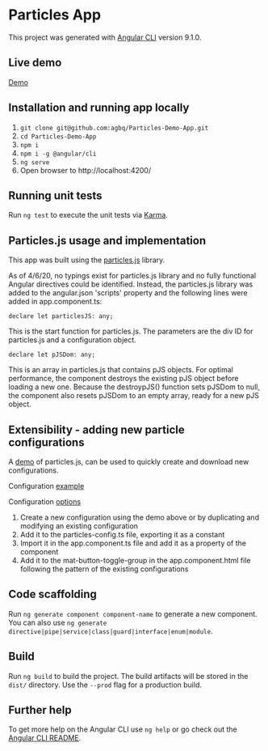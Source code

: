# Particles App

This project was generated with [Angular CLI](https://github.com/angular/angular-cli) version 9.1.0.

## Live demo

[Demo](https://agbq.github.io/Particles-Demo-App/)

## Installation and running app locally

1. `git clone git@github.com:agbq/Particles-Demo-App.git`
2. `cd Particles-Demo-App`
3. `npm i`
4. `npm i -g @angular/cli`
5. `ng serve`
6. Open browser to http://localhost:4200/

## Running unit tests

Run `ng test` to execute the unit tests via [Karma](https://karma-runner.github.io).

## Particles.js usage and implementation

This app was built using the [particles.js](https://github.com/VincentGarreau/particles.js) library.

As of 4/6/20, no typings exist for particles.js library and no fully functional Angular directives could be identified. 
Instead, the particles.js library was added to the angular.json 'scripts' property and the following lines were added in  app.component.ts:

    declare let particlesJS: any; 
This is the start function for particles.js. The parameters are the div ID for particles.js and a configuration object.

    declare let pJSDom: any;
This is an array in particles.js that contains pJS objects.
For optimal performance, the component destroys the existing pJS object before loading a new one. Because the destroypJS() function sets pJSDom to null, the component also resets pJSDom to an empty array, ready for a new pJS object.

## Extensibility - adding new particle configurations

A [demo](https://vincentgarreau.com/particles.js/#default) of particles.js, can be used to quickly create and download new configurations.

Configuration [example](https://github.com/VincentGarreau/particles.js/blob/master/demo/particles.json)

Configuration [options](https://github.com/VincentGarreau/particles.js#options)

1. Create a new configuration using the demo above or by duplicating and modifying an existing configuration
2. Add it to the particles-config.ts file, exporting it as a constant
3. Import it in the app.component.ts file and add it as a property of the component
4. Add it to the mat-button-toggle-group in the app.component.html file following the pattern of the existing configurations

## Code scaffolding

Run `ng generate component component-name` to generate a new component. You can also use `ng generate directive|pipe|service|class|guard|interface|enum|module`.

## Build

Run `ng build` to build the project. The build artifacts will be stored in the `dist/` directory. Use the `--prod` flag for a production build.

## Further help

To get more help on the Angular CLI use `ng help` or go check out the [Angular CLI README](https://github.com/angular/angular-cli/blob/master/README.md).
